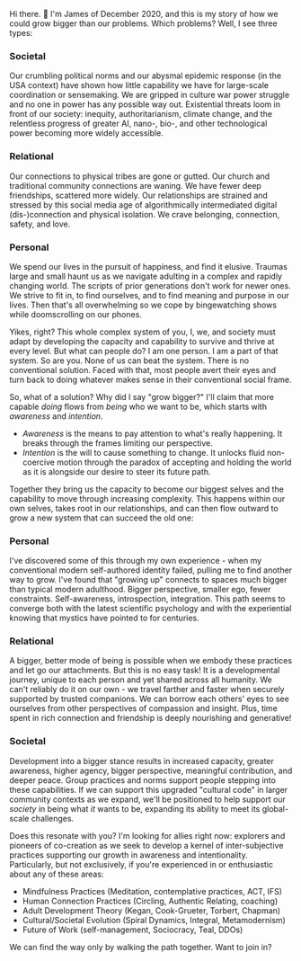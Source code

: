 Hi there. 👋 I'm James of December 2020, and this is my story of how we could grow bigger than our problems. Which problems? Well, I see three types:

### Societal
Our crumbling political norms and our abysmal epidemic response (in the USA context) have shown how little capability we have for large-scale coordination or sensemaking. We are gripped in culture war power struggle and no one in power has any possible way out. Existential threats loom in front of our society: inequity, authoritarianism, climate change, and the relentless progress of greater AI, nano-, bio-, and other technological power becoming more widely accessible.

### Relational
Our connections to physical tribes are gone or gutted. Our church and traditional community connections are waning. We have fewer deep friendships, scattered more widely. Our relationships are strained and stressed by this social media age of algorithmically intermediated digital (dis-)connection and physical isolation. We crave belonging, connection, safety, and love.

### Personal
We spend our lives in the pursuit of happiness, and find it elusive. Traumas large and small haunt us as we navigate adulting in a complex and rapidly changing world. The scripts of prior generations don't work for newer ones. We strive to fit in, to find ourselves, and to find meaning and purpose in our lives. Then that's all overwhelming so we cope by bingewatching shows while doomscrolling on our phones.

Yikes, right? This whole complex system of you, I, we, and society must adapt by developing the capacity and capability to survive and thrive at every level. But what can people do? I am one person. I am a part of that system. So are you. None of us can beat the system. There is no conventional solution. Faced with that, most people avert their eyes and turn back to doing whatever makes sense in their conventional social frame.

So, what of a solution? Why did I say "grow bigger?" I'll claim that more capable _doing_ flows from _being_ who we want to be, which starts with _awareness_ and _intention_. 

* _Awareness_ is the means to pay attention to what's really happening. It breaks through the frames limiting our perspective.
* _Intention_ is the will to cause something to change. It unlocks fluid non-coercive motion through the paradox of accepting and holding the world as it is alongside our desire to steer its future path.

Together they bring us the capacity to become our biggest selves and the capability to move through increasing complexity. This happens within our own selves, takes root in our relationships, and can then flow outward to grow a new system that can succeed the old one:

### Personal
I've discovered some of this through my own experience - when my conventional modern self-authored identity failed, pulling me to find another way to grow. I've found that "growing up" connects to spaces much bigger than typical modern adulthood. Bigger perspective, smaller ego, fewer constraints. Self-awareness, introspection, integration. This path seems to converge both with the latest scientific psychology and with the experiential knowing that mystics have pointed to for centuries.

### Relational
A bigger, better mode of being is possible when we embody these practices and let go our attachments. But this is no easy task! It is a developmental journey, unique to each person and yet shared across all humanity. We can't reliably do it on our own - we travel farther and faster when securely supported by trusted companions. We can borrow each others' eyes to see ourselves from other perspectives of compassion and insight. Plus, time spent in rich connection and friendship is deeply nourishing and generative!

### Societal
Development into a bigger stance results in increased capacity, greater awareness, higher agency, bigger perspective, meaningful contribution, and deeper peace. Group practices and norms support people stepping into these capabilities. If we can support this upgraded "cultural code" in larger community contexts as we expand, we'll be positioned to help support our _society_ in being what _it_ wants to be, expanding its ability to meet its global-scale challenges.

Does this resonate with you? I'm looking for allies right now: explorers and pioneers of co-creation as we seek to develop a kernel of inter-subjective practices supporting our growth in awareness and intentionality. Particularly, but not exclusively, if you're experienced in or enthusiastic about any of these areas:
* Mindfulness Practices (Meditation, contemplative practices, ACT, IFS)
* Human Connection Practices (Circling, Authentic Relating, coaching)
* Adult Development Theory (Kegan, Cook-Grueter, Torbert, Chapman)
* Cultural/Societal Evolution (Spiral Dynamics, Integral, Metamodernism)
* Future of Work (self-management, Sociocracy, Teal, DDOs)

We can find the way only by walking the path together. Want to join in?